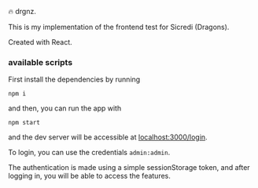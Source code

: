 🔥 drgnz.

This is my implementation of the frontend test for Sicredi (Dragons).

Created with React.

### available scripts

First install the dependencies by running

`npm i`

and then, you can run the app with

`npm start`

and the dev server will be accessible at [localhost:3000/login](http://localhost:3000/login).

To login, you can use the credentials `admin:admin`.

The authentication is made using a simple sessionStorage token, and after logging in, you will be able to access the features.
